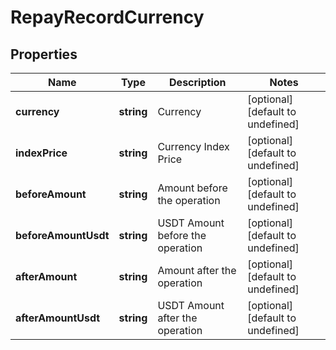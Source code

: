 # RepayRecordCurrency

## Properties

Name | Type | Description | Notes
------------ | ------------- | ------------- | -------------
**currency** | **string** | Currency | [optional] [default to undefined]
**indexPrice** | **string** | Currency Index Price | [optional] [default to undefined]
**beforeAmount** | **string** | Amount before the operation | [optional] [default to undefined]
**beforeAmountUsdt** | **string** | USDT Amount before the operation | [optional] [default to undefined]
**afterAmount** | **string** | Amount after the operation | [optional] [default to undefined]
**afterAmountUsdt** | **string** | USDT Amount after the operation | [optional] [default to undefined]

